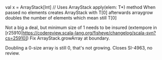 val x = ArrayStack[Int] // Uses ArrayStack apply(elem: T*) method
When passed no elements creates ArrayStack with T[0] 
afterwards arraygrow doubles the number of elements which mean still T[0]

Not a big a deal, but minimum size of 1 needs to be insured
(extempore in [r25910|https://codereview.scala-lang.org/fisheye/changelog/scala-svn?cs=25910]) Fix ArrayStack.growArray at boundary.

Doubling a 0-size array is still 0, that's not growing.
Closes SI-4963, no review.
